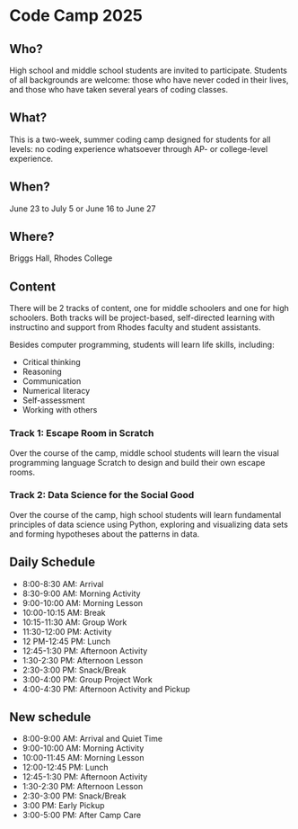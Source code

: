 # Code Camp 2025

## Who?
High school and middle school students are invited to participate. Students of all backgrounds are welcome: those who have never coded in their lives, and those who have taken several years of coding classes.

## What?
This is a two-week, summer coding camp designed for students for all levels: no coding experience whatsoever through AP- or college-level experience.

## When?
June 23 to July 5 or June 16 to June 27

## Where?
Briggs Hall, Rhodes College

## Content
There will be 2 tracks of content, one for middle schoolers and one for high schoolers. Both tracks will be project-based, self-directed learning with instructino and support from Rhodes faculty and student assistants.

Besides computer programming, students will learn life skills, including:
* Critical thinking
* Reasoning
* Communication
* Numerical literacy
* Self-assessment
* Working with others

### Track 1: Escape Room in Scratch
Over the course of the camp, middle school students will learn the visual programming language Scratch to design and build their own escape rooms.

### Track 2: Data Science for the Social Good
Over the course of the camp, high school students will learn fundamental principles of data science using Python, exploring and visualizing data sets and forming hypotheses about the patterns in data.
  
## Daily Schedule
* 8:00-8:30 AM:    Arrival
* 8:30-9:00 AM:    Morning Activity
* 9:00-10:00 AM:   Morning Lesson
* 10:00-10:15 AM:  Break
* 10:15-11:30 AM:  Group Work
* 11:30-12:00 PM:  Activity
* 12 PM-12:45 PM:  Lunch
* 12:45-1:30 PM:   Afternoon Activity
* 1:30-2:30 PM:    Afternoon Lesson
* 2:30-3:00 PM:    Snack/Break
* 3:00-4:00 PM:    Group Project Work
* 4:00-4:30 PM:    Afternoon Activity and Pickup

## New schedule
* 8:00-9:00 AM:    Arrival and Quiet Time
* 9:00-10:00 AM:   Morning Activity
* 10:00-11:45 AM:  Morning Lesson
* 12:00-12:45 PM:  Lunch
* 12:45-1:30 PM:   Afternoon Activity
* 1:30-2:30 PM:    Afternoon Lesson
* 2:30-3:00 PM:    Snack/Break
* 3:00 PM:         Early Pickup
* 3:00-5:00 PM:    After Camp Care

